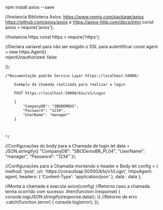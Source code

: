 npm install axios --save

//Instancia Biblioteca Axios: https://www.npmjs.com/package/axios  https://github.com/axios/axios e https://axios-http.com/docs/intro
const axios = require('axios');

//Instancia https
const https = require('https');

//Declara variavel para não ser exigido o SSL para autentificar
const agent  = new https.Agent({  
    rejectUnauthorized: false
    
  });


    /*Documentação padrão Service Layer https://localhost:50000/

        Exemplo da Chamada realizada para realizar o login 
        
        POST https://localhost:50000/b1s/v1/Login

        {
            "CompanyDB": "SBODEMOUS",
            "Password": "1234",
            "UserName": "manager"
        }



    */

//Configurações do body para a Chamada de login
let data = JSON.stringify({
  "CompanyDB": "SBODemoBR_PL04",
  "UserName": "manager",
  "Password": "1234"
});

//Configurações para a Chamada montando o header e Body
let config = {
  method: 'post',
  url: 'https://consultsap:50000/b1s/v1/Login',
  httpsAgent: agent,
  headers: { 
    'Content-Type': 'application/json'
  },
  data : data
};



//Monta a chamada e executa
axios(config)
//Retorno caso a chamada tenha ocorrido com sucesso
.then(function (response) {
  console.log(JSON.stringify(response.data));
})
//Retorno de erro 
.catch(function (error) {
  console.log(error);
});

